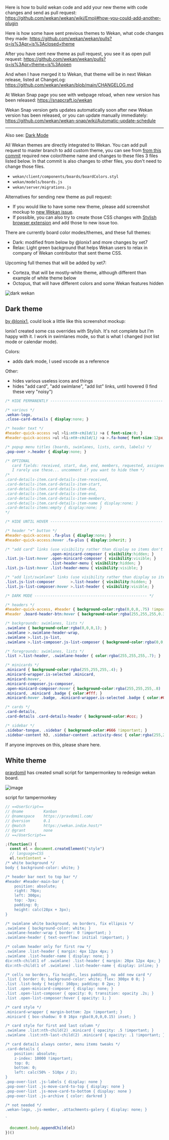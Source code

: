 Here is how to build wekan code and add your new theme with code changes and send as pull request:
https://github.com/wekan/wekan/wiki/Emoji#how-you-could-add-another-plugin

Here is how some have sent previous themes to Wekan, what code changes they made:
https://github.com/wekan/wekan/pulls?q=is%3Apr+is%3Aclosed+theme

After you have sent new theme as pull request, you see it as open pull request:
https://github.com/wekan/wekan/pulls?q=is%3Apr+theme+is%3Aopen

And when I have merged it to Wekan, that theme will be in next Wekan release, listed at ChangeLog:
https://github.com/wekan/wekan/blob/main/CHANGELOG.md

At Wekan Snap page you see with webpage reload, when new version has been released:
https://snapcraft.io/wekan

Wekan Snap version gets updates automatically soon after new Wekan version has been released, or you can update manually immediately:
https://github.com/wekan/wekan-snap/wiki/Automatic-update-schedule

***

Also see: [Dark Mode](Dark-Mode)

All Wekan themes are directly integrated to Wekan. You can add pull request to master branch to add custom theme, you can see from [from this commit](https://github.com/wekan/wekan/commit/34b2168d0dda253dedabbee47031873efa4ae446) required new color/theme name and changes to these files 3 files listed below. In that commit is also changes to other files, you don't need to change those files.
  - `wekan/client/components/boards/boardColors.styl`
  - `wekan/models/boards.js`
  - `wekan/server/migrations.js`

Alternatives for sending new theme as pull request:
- If you would like to have some new theme, please add screenshot mockup to [new Wekan issue](https://github.com/wekan/wekan/issues).
- If possible, you can also try to create those CSS changes with [Stylish browser extension](https://userstyles.org/) and add those to new issue too.

There are currently board color modes/themes, and these full themes:
- Dark: modified from below by @lonix1 and more changes by xet7
- Relax: Light green background that helps Wekan users to relax in company of Wekan contributor that sent theme CSS.

Upcoming full themes that will be added by xet7:
- Corteza, that will be mostly-white theme, although different than example of white theme below
- Octopus, that will have different colors and some Wekan features hidden

![dark wekan](https://wekan.fi/wekan-dark-mode.png)

## Dark theme

[by @lonix1](https://github.com/wekan/wekan/issues/1149), could look a little like this screenshot mockup:

<!--
![dark wekan](https://user-images.githubusercontent.com/11541071/28684178-574c0852-72fb-11e7-9c39-d11281863c3a.png)
-->

lonix1 created some css overrides with Stylish. It's not complete but I'm happy with it. I work in swimlanes mode, so that is what I changed (not list mode or calendar mode).

Colors:
- adds dark mode, I used vscode as a reference

Other:
- hides various useless icons and things
- hides  "add card", "add swimlane", "add list" links, until hovered (I find these very "noisy")

```css
/* HIDE PERMANENTLY -------------------------------------------------- */

/* various */
.wekan-logo,
.close-card-details { display:none; }

/* header text */
#header-quick-access >ul >li:nth-child(1) >a { font-size:0; }
#header-quick-access >ul >li:nth-child(1) >a >.fa-home{ font-size:12px; margin:0; }

/* popup menu titles (boards, swimlanes, lists, cards, labels) */
.pop-over >.header { display:none; }

/* OPTIONAL 
   card fields: received, start, due, end, members, requested, assigned
   I rarely use these... uncomment if you want to hide them */
/*
.card-details-item.card-details-item-received,
.card-details-item.card-details-item-start,
.card-details-item.card-details-item-due,
.card-details-item.card-details-item-end,
.card-details-item.card-details-item-members,
.card-details-item.card-details-item-name { display:none; }
.card-details-items:empty { display:none; }
*/

/* HIDE UNTIL HOVER -------------------------------------------------- */

/* header "+" button */
#header-quick-access .fa-plus { display:none; }
#header-quick-access:hover .fa-plus { display:inherit; }

/* "add card" links (use visibility rather than display so items don't jump) */
                    .open-minicard-composer { visibility:hidden; }
.list.js-list:hover .open-minicard-composer { visibility:visible; }
                    .list-header-menu { visibility:hidden; }
.list.js-list:hover .list-header-menu { visibility:visible; }

/* "add list/swimlane" links (use visibility rather than display so items don't jump) */
.list.js-list-composer       >.list-header { visibility:hidden; }
.list.js-list-composer:hover >.list-header { visibility:visible; }

/* DARK MODE -------------------------------------------------- */

/* headers */
#header-quick-access, #header { background-color:rgba(0,0,0,.75) !important; }
#header .board-header-btn:hover { background-color:rgba(255,255,255,0.3) !important; }

/* backgrounds: swimlanes, lists */
.swimlane { background-color:rgba(0,0,0,1); }
.swimlane >.swimlane-header-wrap,
.swimlane >.list.js-list,
.swimlane >.list-composer.js-list-composer { background-color:rgba(0,0,0,.9); }

/* foregrounds: swimlanes, lists */
.list >.list-header, .swimlane-header { color:rgba(255,255,255,.7); }

/* minicards */
.minicard { background-color:rgba(255,255,255,.4); }
.minicard-wrapper.is-selected .minicard,
.minicard:hover,
.minicard-composer.js-composer,
.open-minicard-composer:hover { background-color:rgba(255,255,255,.8) !important; color:#000; }
.minicard, .minicard .badge { color:#fff; }
.minicard:hover .badge, .minicard-wrapper.is-selected .badge { color:#000; }

/* cards */
.card-details,
.card-details .card-details-header { background-color:#ccc; }

/* sidebar */
.sidebar-tongue, .sidebar { background-color:#666 !important; }
.sidebar-content h3, .sidebar-content .activity-desc { color:rgba(255,255,255,.7) !important; }
```

If anyone improves on this, please share here.

## White theme

[pravdomil](https://github.com/wekan/wekan/issues/1690) has created small script for tampermonkey to redesign wekan board.

![image](https://user-images.githubusercontent.com/2387356/41285077-7c5b1c64-6e3b-11e8-91b9-503ffb39eb4a.png)

script for tampermonkey
```js
// ==UserScript==
// @name         Kanban
// @namespace    https://pravdomil.com/
// @version      0.1
// @match        https://wekan.indie.host/*
// @grant        none
// ==/UserScript==

;(function() {
  const el = document.createElement("style")
  // language=CSS
  el.textContent = `
/* white background */
body { background-color: white; }

/* header bar next to top bar */
#header #header-main-bar {
    position: absolute;
    right: 70px;
    left: 300px;
    top: -3px;
    padding: 0;
    height: calc(28px + 3px);
}

/* swimlane white background, no borders, fix ellipsis */
.swimlane { background-color: white; }
.swimlane-header-wrap { border: 0 !important; }
.swimlane-header { text-overflow: initial !important; }

/* column header only for first row */
.swimlane .list-header { margin: 4px 12px 4px; }
.swimlane .list-header-name { display: none; }
div:nth-child(1 of .swimlane) .list-header { margin: 20px 12px 4px; }
div:nth-child(1 of .swimlane) .list-header-name { display: inline; }

/* cells no borders, fix height, less padding, no add new card */
.list { border: 0; background-color: white; flex: 300px 0 0; }
.list .list-body { height: 160px; padding: 0 2px; }
.list .open-minicard-composer { display: none; }
.list .open-list-composer { opacity: 0; transition: opacity .2s; }
.list .open-list-composer:hover { opacity: 1; }

/* card style */
.minicard-wrapper { margin-bottom: 2px !important; }
.minicard { box-shadow: 0 0 16px rgba(0,0,0,0.15) inset; }

/* card style for first and last column */
.swimlane .list:nth-child(2) .minicard { opacity: .5 !important; }
.swimlane .list:nth-last-child(2) .minicard { opacity: .1 !important; }

/* card details always center, menu items tweaks */
.card-details {
    position: absolute;
    z-index: 10000 !important;
    top: 0;
    bottom: 0;
    left: calc(50% - 510px / 2);
}
.pop-over-list .js-labels { display: none }
.pop-over-list .js-move-card-to-top { display: none }
.pop-over-list .js-move-card-to-bottom { display: none }
.pop-over-list .js-archive { color: darkred }

/* not needed */
.wekan-logo, .js-member, .attachments-galery { display: none; }

`

  document.body.appendChild(el)
})()

```